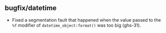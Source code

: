 ## bugfix/datetime

* Fixed a segmentation fault that happened when the value passed to the ``%f``
  modifier of ``datetime_object:format()`` was too big (ghs-31).
